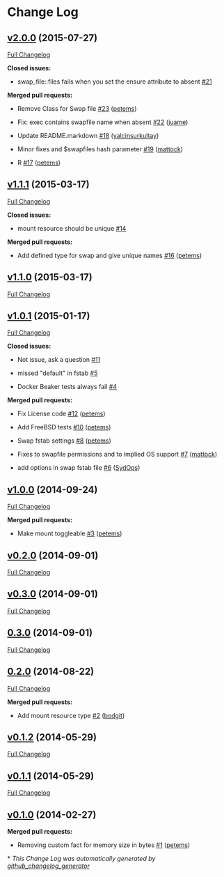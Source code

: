 # Change Log

## [v2.0.0](https://github.com/petems/puppet-swap_file/tree/v2.0.0) (2015-07-27)

[Full Changelog](https://github.com/petems/puppet-swap_file/compare/v1.1.1...v2.0.0)

**Closed issues:**

- swap\_file::files fails when you set the ensure attribute to absent [\#21](https://github.com/petems/puppet-swap_file/issues/21)

**Merged pull requests:**

- Remove Class for Swap file [\#23](https://github.com/petems/puppet-swap_file/pull/23) ([petems](https://github.com/petems))

- Fix: exec contains swapfile name when absent [\#22](https://github.com/petems/puppet-swap_file/pull/22) ([juame](https://github.com/juame))

- Update README.markdown [\#18](https://github.com/petems/puppet-swap_file/pull/18) ([yalcinsurkultay](https://github.com/yalcinsurkultay))

- Minor fixes and $swapfiles hash parameter [\#19](https://github.com/petems/puppet-swap_file/pull/19) ([mattock](https://github.com/mattock))

- R [\#17](https://github.com/petems/puppet-swap_file/pull/17) ([petems](https://github.com/petems))

## [v1.1.1](https://github.com/petems/puppet-swap_file/tree/v1.1.1) (2015-03-17)

[Full Changelog](https://github.com/petems/puppet-swap_file/compare/v1.1.0...v1.1.1)

**Closed issues:**

- mount resource should be unique [\#14](https://github.com/petems/puppet-swap_file/issues/14)

**Merged pull requests:**

- Add defined type for swap and give unique names [\#16](https://github.com/petems/puppet-swap_file/pull/16) ([petems](https://github.com/petems))

## [v1.1.0](https://github.com/petems/puppet-swap_file/tree/v1.1.0) (2015-03-17)

[Full Changelog](https://github.com/petems/puppet-swap_file/compare/v1.0.1...v1.1.0)

## [v1.0.1](https://github.com/petems/puppet-swap_file/tree/v1.0.1) (2015-01-17)

[Full Changelog](https://github.com/petems/puppet-swap_file/compare/v1.0.0...v1.0.1)

**Closed issues:**

- Not issue, ask a question [\#11](https://github.com/petems/puppet-swap_file/issues/11)

- missed "default" in fstab [\#5](https://github.com/petems/puppet-swap_file/issues/5)

- Docker Beaker tests always fail [\#4](https://github.com/petems/puppet-swap_file/issues/4)

**Merged pull requests:**

- Fix License code [\#12](https://github.com/petems/puppet-swap_file/pull/12) ([petems](https://github.com/petems))

- Add FreeBSD tests [\#10](https://github.com/petems/puppet-swap_file/pull/10) ([petems](https://github.com/petems))

- Swap fstab settings [\#8](https://github.com/petems/puppet-swap_file/pull/8) ([petems](https://github.com/petems))

- Fixes to swapfile permissions and to implied OS support [\#7](https://github.com/petems/puppet-swap_file/pull/7) ([mattock](https://github.com/mattock))

- add options in swap fstab file [\#6](https://github.com/petems/puppet-swap_file/pull/6) ([SydOps](https://github.com/SydOps))

## [v1.0.0](https://github.com/petems/puppet-swap_file/tree/v1.0.0) (2014-09-24)

[Full Changelog](https://github.com/petems/puppet-swap_file/compare/v0.2.0...v1.0.0)

**Merged pull requests:**

- Make mount toggleable [\#3](https://github.com/petems/puppet-swap_file/pull/3) ([petems](https://github.com/petems))

## [v0.2.0](https://github.com/petems/puppet-swap_file/tree/v0.2.0) (2014-09-01)

[Full Changelog](https://github.com/petems/puppet-swap_file/compare/v0.3.0...v0.2.0)

## [v0.3.0](https://github.com/petems/puppet-swap_file/tree/v0.3.0) (2014-09-01)

[Full Changelog](https://github.com/petems/puppet-swap_file/compare/0.3.0...v0.3.0)

## [0.3.0](https://github.com/petems/puppet-swap_file/tree/0.3.0) (2014-09-01)

[Full Changelog](https://github.com/petems/puppet-swap_file/compare/0.2.0...0.3.0)

## [0.2.0](https://github.com/petems/puppet-swap_file/tree/0.2.0) (2014-08-22)

[Full Changelog](https://github.com/petems/puppet-swap_file/compare/v0.1.2...0.2.0)

**Merged pull requests:**

- Add mount resource type [\#2](https://github.com/petems/puppet-swap_file/pull/2) ([bodgit](https://github.com/bodgit))

## [v0.1.2](https://github.com/petems/puppet-swap_file/tree/v0.1.2) (2014-05-29)

[Full Changelog](https://github.com/petems/puppet-swap_file/compare/v0.1.1...v0.1.2)

## [v0.1.1](https://github.com/petems/puppet-swap_file/tree/v0.1.1) (2014-05-29)

[Full Changelog](https://github.com/petems/puppet-swap_file/compare/v0.1.0...v0.1.1)

## [v0.1.0](https://github.com/petems/puppet-swap_file/tree/v0.1.0) (2014-02-27)

**Merged pull requests:**

- Removing custom fact for memory size in bytes [\#1](https://github.com/petems/puppet-swap_file/pull/1) ([petems](https://github.com/petems))



\* *This Change Log was automatically generated by [github_changelog_generator](https://github.com/skywinder/Github-Changelog-Generator)*